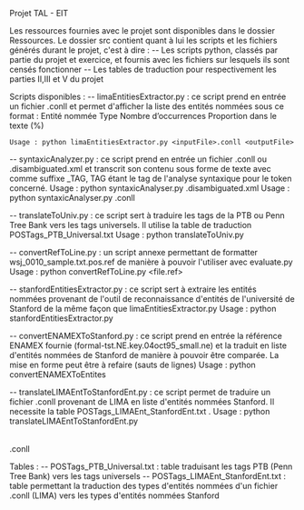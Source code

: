 Projet TAL - EIT

Les ressources fournies avec le projet sont disponibles dans le dossier Ressources.
Le dossier src contient quant à lui les scripts et les fichiers générés durant le projet, c'est à dire :
-- Les scripts python, classés par partie du projet et exercice, et fournis avec les fichiers sur lesquels ils sont censés fonctionner
-- Les tables de traduction pour respectivement les parties II,III et V du projet

Scripts disponibles :
-- limaEntitiesExtractor.py : ce script prend en entrée un fichier .conll et permet d'afficher la liste des entités nommées sous ce format :
	Entité nommée	Type	Nombre d’occurrences	Proportion dans le texte (%)
	
	Usage : python limaEntitiesExtractor.py <inputFile>.conll <outputFile>
	
-- syntaxicAnalyzer.py : ce script prend en entrée un fichier .conll ou .disambiguated.xml et transcrit son contenu sous forme de texte avec comme suffixe _TAG, TAG étant le tag de l'analyse syntaxique pour le token concerné.
	Usage : python syntaxicAnalyser.py <file>.disambiguated.xml <outputFile> 
	Usage : python syntaxicAnalyser.py <file>.conll <outputFile>
	
	
-- translateToUniv.py : ce script sert à traduire les tags de la PTB ou Penn Tree Bank vers les tags universels. Il utilise la table de traduction POSTags_PTB_Universal.txt
	Usage : python translateToUniv.py <table> <file>

-- convertRefToLine.py : un script annexe permettant de formatter wsj_0010_sample.txt.pos.ref de manière à pouvoir l'utiliser avec evaluate.py
	Usage : python convertRefToLine.py <file.ref> <outputFile>
	
-- stanfordEntitiesExtractor.py : ce script sert à extraire les entités nommées provenant de l'outil de reconnaissance d'entités de l'université de Stanford de la même façon que limaEntitiesExtractor.py
	Usage : python stanfordEntitiesExtractor.py <inputFile> <outputFile>
	
-- convertENAMEXToStanford.py : ce script prend en entrée la référence ENAMEX fournie (formal-tst.NE.key.04oct95_small.ne) et la traduit en liste d'entités nommées de Stanford de manière à pouvoir être comparée. La mise en forme peut être à refaire (sauts de lignes)
	Usage : python convertENAMEXToEntites <inpuFile> <outputFile>
	
-- translateLIMAEntToStanfordEnt.py : ce script permet de traduire un fichier .conll provenant de LIMA en liste d'entités nommées Stanford. Il necessite la table POSTags_LIMAEnt_StanfordEnt.txt .
	Usage : python translateLIMAEntToStanfordEnt.py <table for LIMA to Stanford> <file>.conll <outputFile>
	
Tables : 
-- POSTags_PTB_Universal.txt : table traduisant les tags PTB (Penn Tree Bank) vers les tags universels
-- POSTags_LIMAEnt_StanfordEnt.txt : table permettant la traduction des types d'entités nommées d'un fichier .conll (LIMA) vers les types d'entités nommées Stanford

